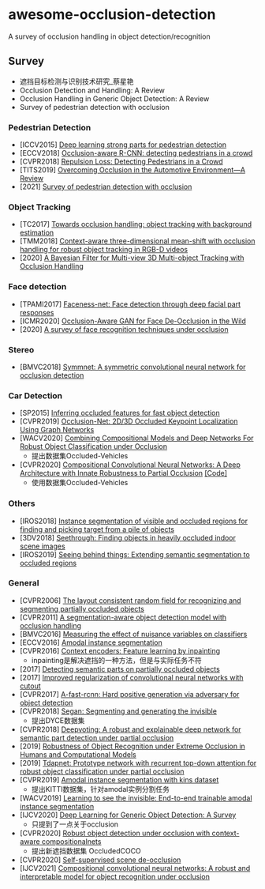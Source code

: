 # awesome-occlusion-detection
A survey of occlusion handling in object detection/recognition

## Survey
- 遮挡目标检测与识别技术研究_蔡星艳
- Occlusion Detection and Handling: A Review
- Occlusion Handling in Generic Object Detection: A Review
- Survey of pedestrian detection with occlusion
  
### Pedestrian Detection
- [ICCV2015] [Deep learning strong parts for pedestrian detection](https://openaccess.thecvf.com/content_iccv_2015/html/Tian_Deep_Learning_Strong_ICCV_2015_paper.html)
- [ECCV2018] [Occlusion-aware R-CNN: detecting pedestrians in a crowd](https://arxiv.org/abs/1807.08407)
- [CVPR2018] [Repulsion Loss: Detecting Pedestrians in a Crowd](https://arxiv.org/abs/1711.07752)
- [TITS2019] [Overcoming Occlusion in the Automotive Environment—A Review](https://ieeexplore.ieee.org/abstract/document/8928542/)
- [2021] [Survey of pedestrian detection with occlusion](https://link.springer.com/article/10.1007/s40747-020-00206-8)

### Object Tracking
- [TC2017] [Towards occlusion handling: object tracking with background estimation](https://ieeexplore.ieee.org/abstract/document/7994708)
- [TMM2018] [Context-aware three-dimensional mean-shift with occlusion handling for robust object tracking in RGB-D videos](https://ieeexplore.ieee.org/abstract/document/8425768/)
- [2020] [A Bayesian Filter for Multi-view 3D Multi-object Tracking with Occlusion Handling](https://arxiv.org/abs/2001.04118)

### Face detection
- [TPAMI2017] [Faceness-net: Face detection through deep facial part responses](https://arxiv.org/abs/1701.08393)
- [ICMR2020] [Occlusion-Aware GAN for Face De-Occlusion in the Wild](https://ieeexplore.ieee.org/abstract/document/9102788)
- [2020] [A survey of face recognition techniques under occlusion](https://arxiv.org/abs/2006.11366)

### Stereo
- [BMVC2018] [Symmnet: A symmetric convolutional neural network for occlusion detection](https://arxiv.org/abs/1807.00959)

### Car Detection
- [SP2015] [Inferring occluded features for fast object detection](https://www.sciencedirect.com/science/article/abs/pii/S0165168414004940)
- [CVPR2019] [Occlusion-Net: 2D/3D Occluded Keypoint Localization Using Graph Networks](https://openreview.net/pdf?id=_cv1Qp4e3x)
- [WACV2020] [Combining Compositional Models and Deep Networks For Robust Object Classification under Occlusion](https://arxiv.org/abs/1905.11826)
  - 提出数据集Occluded-Vehicles
- [CVPR2020] [Compositional Convolutional Neural Networks: A Deep Architecture with Innate Robustness to Partial Occlusion](https://arxiv.org/pdf/2003.04490.pdf) [[Code]](https://github.com/AdamKortylewski/CompositionalNets)
  - 使用数据集Occluded-Vehicles
  
### Others
- [IROS2018] [Instance segmentation of visible and occluded regions for finding and picking target from a pile of objects](https://ieeexplore.ieee.org/abstract/document/8593690)
- [3DV2018] [Seethrough: Finding objects in heavily occluded indoor scene images](https://ieeexplore.ieee.org/abstract/document/8490977)
- [IROS2019] [Seeing behind things: Extending semantic segmentation to occluded regions](https://arxiv.org/abs/1906.02885)

### General
- [CVPR2006] [The layout consistent random field for recognizing and segmenting partially occluded objects](https://ieeexplore.ieee.org/abstract/document/1640739/)
- [CVPR2011] [A segmentation-aware object detection model with occlusion handling](https://ieeexplore.ieee.org/abstract/document/5995623)
- [BMVC2016] [Measuring the effect of nuisance variables on classifiers](https://infoscience.epfl.ch/record/220613)
- [ECCV2016] [Amodal instance segmentation](https://arxiv.org/abs/1604.08202)
- [CVPR2016] [Context encoders: Feature learning by inpainting](https://arxiv.org/abs/1604.07379)
  - inpainting是解决遮挡的一种方法，但是与实际任务不符
- [2017] [Detecting semantic parts on partially occluded objects](https://arxiv.org/abs/1707.07819)
- [2017] [Improved regularization of convolutional neural networks with cutout](https://arxiv.org/abs/1708.04552)
- [CVPR2017] [A-fast-rcnn: Hard positive generation via adversary for object detection](https://arxiv.org/abs/1704.03414)
- [CVPR2018] [Segan: Segmenting and generating the invisible](https://arxiv.org/abs/1703.10239)
  - 提出DYCE数据集
- [CVPR2018] [Deepvoting: A robust and explainable deep network for semantic part detection under partial occlusion](https://arxiv.org/abs/1709.04577)
- [2019] [Robustness of Object Recognition under Extreme Occlusion in Humans and Computational Models](https://arxiv.org/abs/1905.04598)
- [2019] [Tdapnet: Prototype network with recurrent top-down attention for robust object classification under partial occlusion](https://arxiv.org/abs/1909.03879)
- [CVPR2019] [Amodal instance segmentation with kins dataset](https://openreview.net/forum?id=H7AvC4XeO6r)
  - 提出KITTI数据集，针对amodal实例分割任务
- [WACV2019] [Learning to see the invisible: End-to-end trainable amodal instance segmentation](https://arxiv.org/abs/1804.08864)
- [IJCV2020] [Deep Learning for Generic Object Detection: A Survey](https://arxiv.org/abs/1809.02165)
  - 只提到了一点关于occlusion
- [CVPR2020] [Robust object detection under occlusion with context-aware compositionalnets](https://arxiv.org/abs/2005.11643)
  - 提出新遮挡数据集 OccludedCOCO
- [CVPR2020] [Self-supervised scene de-occlusion](https://arxiv.org/abs/2004.02788)
- [IJCV2021] [Compositional convolutional neural networks: A robust and interpretable model for object recognition under occlusion](https://arxiv.org/pdf/1905.04598.pdf)